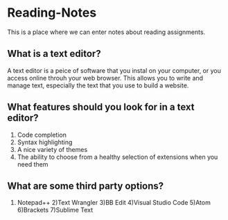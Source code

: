 # Reading-Notes
This is a place where we can enter notes about reading assignments.
## What is a text editor?
A text editor is a peice of software that you instal on your computer, or you access online throuh your web browser. This allows you to write and manage text, especially the text that you use to build a website.
## What features should you look for in a text editor?
1) Code completion
2) Syntax highlighting
3) A nice variety of themes
4) The ability to choose from a healthy selection of extensions when you need them
## What are some third party options?
1) Notepad++
2)Text Wrangler
3)BB Edit
4)Visual Studio Code
5)Atom
6)Brackets
7)Sublime Text

